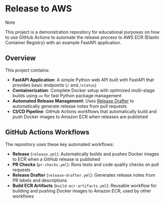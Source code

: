 # Release to AWS

>[!NOTE]
> This project is a demonstration repository for educational purposes on how to use GitHub Actions to automate the release process to AWS ECR (Elastic Container Registry) with an example FastAPI application.


## Overview

This project contains:

- **FastAPI Application**: A simple Python web API built with FastAPI that provides basic endpoints (`/` and `/status`)
- **Containerization**: Complete Docker setup with optimized multi-stage builds using `uv` for fast Python package management
- **Automated Release Management**: Uses [Release Drafter](https://github.com/release-drafter/release-drafter) to automatically generate release notes from pull requests
- **CI/CD Pipeline**: GitHub Actions workflows that automatically build and push Docker images to Amazon ECR when releases are published


## GitHub Actions Workflows

The repository uses these key automated workflows:

- **Release** (`release.yml`): Automatically builds and pushes Docker images to ECR when a GitHub release is published
- **PR Checks** (`pr-checks.yml`): Runs tests and code quality checks on pull requests
- **Release Drafter** (`release-drafter.yml`): Generates release notes from PR labels and descriptions
- **Build ECR Artifacts** (`build-ecr-artifacts.yml`): Reusable workflow for building and pushing Docker images to Amazon ECR, used by other workflows


